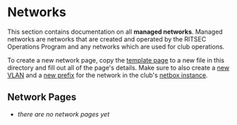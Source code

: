 # Networks

This section contains documentation on all **managed networks**. Managed
networks are networks that are created and operated by the RITSEC Operations
Program and any networks which are used for club operations.

To create a new network page, copy the [template page](./TEMPLATE.md) to a new
file in this directory and fill out all of the page's details. Make sure to
also create a [new VLAN](https://netbox.ritsec.club/ipam/vlans/add/) and a
[new prefix](https://netbox.ritsec.club/ipam/prefixes/add/) for the network in
the club's [netbox instance](https://netbox.ritsec.club).

## Network Pages

- _there are no network pages yet_